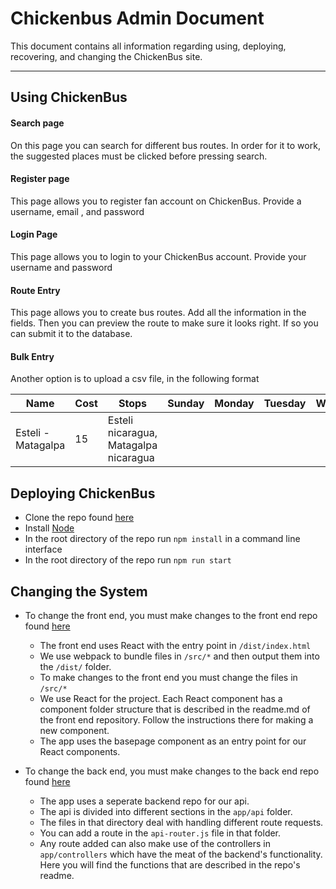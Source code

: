 Chickenbus Admin Document
===================


This document contains all information regarding using, deploying, recovering, and changing the ChickenBus site.

----------


Using ChickenBus
-------------

####  Search page

On this page you can search for different bus routes. In order for it to work, the suggested places must be clicked before pressing search.

####  Register page

This page allows you to register fan account on ChickenBus. Provide a username, email , and password

####  Login Page
This page allows you to login to your ChickenBus account. Provide your username and password

#### Route Entry

This page allows you to create bus routes. Add all the information in the fields. Then you can preview the route to make sure it looks right. If so you can submit it to the database.

#### Bulk Entry
Another option is to upload a csv file, in the following format

|Name	|Cost	|Stops	|Sunday	|Monday	|Tuesday	|Wednesday	|Thursday	|Friday	|Saturday	|Duration	|Notes|
| ------- | --- | ------------------ | -----| -----| -----| -----| -----| -----| -----| -----| -----|
|Esteli - Matagalpa	|15	|Esteli nicaragua, Matagalpa nicaragua		|	| | | | | | | 23| notes|	


Deploying ChickenBus
-------------
- Clone the repo found [here](https://github.com/KyleMartin95/ChickenBus-Frontend)
- Install [Node](https://nodejs.org/en/)
- In the root directory of the repo run `npm install` in a command line interface
- In the root directory of the repo run `npm run start`


Changing the System
-------------
- To change the front end, you must make changes to the front end repo found [here](https://github.com/KyleMartin95/ChickenBus-Frontend)
    - The front end uses React with the entry point in `/dist/index.html`
    - We use webpack to bundle files in `/src/*` and then output them into the `/dist/` folder.
    - To make changes to the front end you must change the files in `/src/*`
    - We use React for the project. Each React component has a component folder structure that is described in the readme.md of the front end repository. Follow the instructions there for making a new component.
    - The app uses the basepage component as an entry point for our React components.

- To change the back end, you must make changes to the back end repo found [here](https://github.com/KyleMartin95/ChickenBus-Frontend)
    - The app uses a seperate backend repo for our api.
    - The api is divided into different sections in the `app/api` folder.
    - The files in that directory deal with handling different route requests.
    - You can add a route in the `api-router.js` file in that folder.
    - Any route added can also make use of the controllers in `app/controllers` which have the meat of the backend's functionality. Here you will find the functions that are described in the repo's readme.

